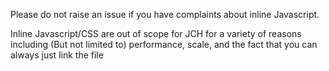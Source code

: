 Please do not raise an issue if you have
complaints about inline Javascript.

Inline Javascript/CSS are out of scope for JCH for a variety of
reasons including (But not limited to) performance, scale, and
the fact that you can always just link the file
